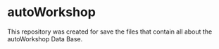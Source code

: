 # autoWorkshop
This repository was created for save the files that contain all about the autoWorkshop Data Base.
